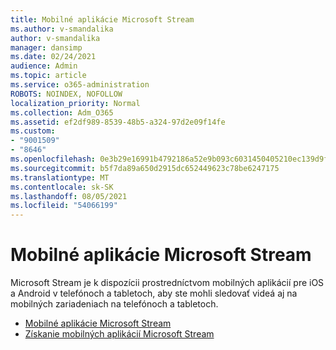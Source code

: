 ```yaml
---
title: Mobilné aplikácie Microsoft Stream
ms.author: v-smandalika
author: v-smandalika
manager: dansimp
ms.date: 02/24/2021
audience: Admin
ms.topic: article
ms.service: o365-administration
ROBOTS: NOINDEX, NOFOLLOW
localization_priority: Normal
ms.collection: Adm_O365
ms.assetid: ef2df989-8539-48b5-a324-97d2e09f14fe
ms.custom:
- "9001509"
- "8646"
ms.openlocfilehash: 0e3b29e16991b4792186a52e9b093c6031450405210ec139d9ff7edcc706284e
ms.sourcegitcommit: b5f7da89a650d2915dc652449623c78be6247175
ms.translationtype: MT
ms.contentlocale: sk-SK
ms.lasthandoff: 08/05/2021
ms.locfileid: "54066199"
---
```

# <a name="microsoft-stream-mobile-apps"></a>Mobilné aplikácie Microsoft Stream

Microsoft Stream je k dispozícii prostredníctvom mobilných aplikácií pre iOS a Android v telefónoch a tabletoch, aby ste mohli sledovať videá aj na mobilných zariadeniach na telefónoch a tabletoch.

- [Mobilné aplikácie Microsoft Stream](https://docs.microsoft.com/stream/mobile-apps-overview)
- [Získanie mobilných aplikácií Microsoft Stream](https://docs.microsoft.com/stream/mobile-get-apps)
